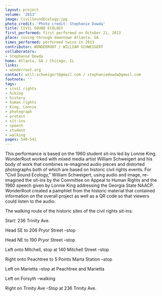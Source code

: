 ```yaml
---
layout: project
volume: '2013'
image: CivilSoundEcology.jpg
photo_credit: 'Photo credit: Stephanie Dowda'
title: CIVIL SOUND ECOLOGY
first_performed: first performed on October 21, 2013
place: roving through downtown Atlanta, GA
times_performed: performed twice in 2013
contributor: WONDERROOT / WILLIAM SCHWEIGERT
collaborators:
- Stephanie Dowda
home: Atlanta, GA / Chicago, IL
links:
- wonderroot.org
contact: will.schweigert@gmail.com / stephaniedowda@gmail.com
footnote: ''
tags:
- civil rights
- hiking
- history
- human rights
- King, Lonnie
- photograph
- protest
- sit-ins
- speech
- student
- walking
pages: 540-541
---
```


This performance is based on the 1960 student sit-ins led by Lonnie King. WonderRoot worked with mixed media artist William Schweigert and his body of work that combines re-imagined audio pieces and distorted photographs both of which are based on historic civil rights events. For “Civil Sound Ecology,” William Schweigert, using audio and image, re-imagined the sit-ins by the Committee on Appeal to Human Rights and the 1960 speech given by Lonnie King addressing the Georgia State NAACP. WonderRoot created a pamphlet from the historic material that contained information on the overall project as well as a QR code so that viewers could listen to the audio.

The walking route of the historic sites of the civil rights sit-ins:

Start: 236 Trinity Ave.

Head SE to 206 Pryor Street –stop

Head NE to 190 Pryor Street –stop

Left onto Mitchell, stop at 140 Mitchell Street –stop

Right onto Peachtree to 5 Points Marta Station –stop

Left on Marietta –stop at Peachtree and Marietta

Left on Forsyth –walking

Right on Trinity Ave –Stop at 236 Trinity Ave.
